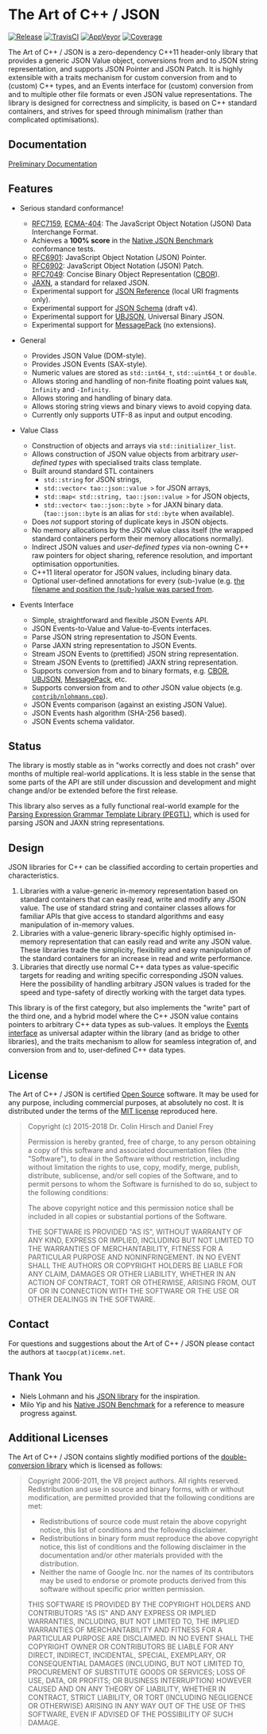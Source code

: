 # The Art of C++ / JSON

[![Release](https://img.shields.io/github/release/taocpp/json.svg)](https://github.com/taocpp/json/releases/latest)
[![TravisCI](https://travis-ci.org/taocpp/json.svg)](https://travis-ci.org/taocpp/json)
[![AppVeyor](https://ci.appveyor.com/api/projects/status/github/taocpp/json?svg=true)](https://ci.appveyor.com/project/taocpp/json)
[![Coverage](https://img.shields.io/coveralls/taocpp/json.svg)](https://coveralls.io/github/taocpp/json)

The Art of C++ / JSON is a zero-dependency C++11 header-only library that provides a generic JSON Value object, conversions from and to JSON string representation, and supports JSON Pointer and JSON Patch. It is highly extensible with a traits mechanism for custom conversion from and to (custom) C++ types, and an Events interface for (custom) conversion from and to multiple other file formats or even JSON value representations. The library is designed for correctness and simplicity, is based on C++ standard containers, and strives for speed through minimalism (rather than complicated optimisations).

## Documentation

[Preliminary Documentation](doc/README.md)

## Features

* Serious standard conformance!

  * [RFC7159], [ECMA-404]: The JavaScript Object Notation (JSON) Data Interchange Format.
  * Achieves a **100% score** in the [Native JSON Benchmark] conformance tests.
  * [RFC6901]: JavaScript Object Notation (JSON) Pointer.
  * [RFC6902]: JavaScript Object Notation (JSON) Patch.
  * [RFC7049]: Concise Binary Object Representation ([CBOR]).
  * [JAXN], a standard for relaxed JSON.
  * Experimental support for [JSON Reference] (local URI fragments only).
  * Experimental support for [JSON Schema] (draft v4).
  * Experimental support for [UBJSON], Universal Binary JSON.
  * Experimental support for [MessagePack] (no extensions).

* General

  * Provides JSON Value (DOM-style).
  * Provides JSON Events (SAX-style).
  * Numeric values are stored as `std::int64_t`, `std::uint64_t` or `double`.
  * Allows storing and handling of non-finite floating point values `NaN`, `Infinity` and `-Infinity`.
  * Allows storing and handling of binary data.
  * Allows storing string views and binary views to avoid copying data.
  * Currently only supports UTF-8 as input and output encoding.

* Value Class

  * Construction of objects and arrays via `std::initializer_list`.
  * Allows construction of JSON value objects from arbitrary *user-defined types* with specialised traits class template.
  * Built around standard STL containers
    * `std::string` for JSON strings,
    * `std::vector< tao::json::value >` for JSON arrays,
    * `std::map< std::string, tao::json::value >` for JSON objects,
    * `std::vector< tao::json::byte >` for JAXN binary data. (`tao::json::byte` is an alias for `std::byte` when available).
  * Does *not* support storing of duplicate keys in JSON objects.
  * No memory allocations by the JSON value class itself (the wrapped standard containers perform their memory allocations normally).
  * Indirect JSON values and *user-defined types* via non-owning C++ raw pointers for object sharing, reference resolution, and important optimisation opportunities.
  * C++11 literal operator for JSON values, including binary data.
  * Optional user-defined annotations for every (sub-)value (e.g. [the filename and position the (sub-)value was parsed from](include/tao/json/contrib/position.hpp).

* Events Interface

  * Simple, straightforward and flexible JSON Events API.
  * JSON Events-to-Value and Value-to-Events interfaces.
  * Parse JSON string representation to JSON Events.
  * Parse JAXN string representation to JSON Events.
  * Stream JSON Events to (prettified) JSON string representation.
  * Stream JSON Events to (prettified) JAXN string representation.
  * Supports conversion from and to binary formats, e.g. [CBOR], [UBJSON], [MessagePack], etc.
  * Supports conversion from and to *other* JSON value objects (e.g. [`contrib/nlohmann.cpp`](contrib/nlohmann.cpp)).
  * JSON Events comparison (against an existing JSON Value).
  * JSON Events hash algorithm (SHA-256 based).
  * JSON Events schema validator.

## Status

The library is mostly stable as in "works correctly and does not crash" over months of multiple real-world applications.
It is less stable in the sense that some parts of the API are still under discussion and development and might change and/or be extended before the first release.

This library also serves as a fully functional real-world example for the [Parsing Expression Grammar Template Library (PEGTL)], which is used for parsing JSON and JAXN string representations.

## Design

JSON libraries for C++ can be classified according to certain properties and characteristics.

1. Libraries with a value-generic in-memory representation based on standard containers that can easily read, write and modify any JSON value. The use of standard string and container classes allows for familiar APIs that give access to standard algorithms and easy manipulation of in-memory values.
2. Libraries with a value-generic library-specific highly optimised in-memory representation that can easily read and write any JSON value. These libraries trade the simplicity, flexibility and easy manipulation of the standard containers for an increase in read and write performance.
3. Libraries that directly use normal C++ data types as value-specific targets for reading and writing specific corresponding JSON values. Here the possibility of handling arbitrary JSON values is traded for the speed and type-safety of directly working with the target data types.

This library is of the first category, but also implements the "write" part of the third one, and a hybrid model where the C++ JSON value contains pointers to arbitrary C++ data types as sub-values.
It employs the [Events interface](https://github.com/taocpp/json/blob/master/doc/Events-Interface.md) as universal adapter within the library (and as bridge to other libraries), and the traits mechanism to allow for seamless integration of, and conversion from and to, user-defined C++ data types.

## License

The Art of C++ / JSON is certified [Open Source] software. It may be used for any purpose, including commercial purposes, at absolutely no cost. It is distributed under the terms of the [MIT license] reproduced here.

> Copyright (c) 2015-2018 Dr. Colin Hirsch and Daniel Frey
>
> Permission is hereby granted, free of charge, to any person obtaining a copy of this software and associated documentation files (the "Software"), to deal in the Software without restriction, including without limitation the rights to use, copy, modify, merge, publish, distribute, sublicense, and/or sell copies of the Software, and to permit persons to whom the Software is furnished to do so, subject to the following conditions:
>
> The above copyright notice and this permission notice shall be included in all copies or substantial portions of the Software.
>
> THE SOFTWARE IS PROVIDED "AS IS", WITHOUT WARRANTY OF ANY KIND, EXPRESS OR IMPLIED, INCLUDING BUT NOT LIMITED TO THE WARRANTIES OF MERCHANTABILITY, FITNESS FOR A PARTICULAR PURPOSE AND NONINFRINGEMENT. IN NO EVENT SHALL THE AUTHORS OR COPYRIGHT HOLDERS BE LIABLE FOR ANY CLAIM, DAMAGES OR OTHER LIABILITY, WHETHER IN AN ACTION OF CONTRACT, TORT OR OTHERWISE, ARISING FROM, OUT OF OR IN CONNECTION WITH THE SOFTWARE OR THE USE OR OTHER DEALINGS IN THE SOFTWARE.

## Contact

For questions and suggestions about the Art of C++ / JSON please contact the authors at `taocpp(at)icemx.net`.

## Thank You

* Niels Lohmann and his [JSON library](https://github.com/nlohmann/json) for the inspiration.
* Milo Yip and his [Native JSON Benchmark] for a reference to measure progress against.

## Additional Licenses

The Art of C++ / JSON contains slightly modified portions of the [double-conversion library](https://github.com/google/double-conversion) which is licensed as follows:

> Copyright 2006-2011, the V8 project authors. All rights reserved. Redistribution and use in source and binary forms, with or without modification, are permitted provided that the following conditions are met:
>
> * Redistributions of source code must retain the above copyright notice, this list of conditions and the following disclaimer.
> * Redistributions in binary form must reproduce the above copyright notice, this list of conditions and the following disclaimer in the documentation and/or other materials provided with the distribution.
> * Neither the name of Google Inc. nor the names of its contributors may be used to endorse or promote products derived from this software without specific prior written permission.
>
> THIS SOFTWARE IS PROVIDED BY THE COPYRIGHT HOLDERS AND CONTRIBUTORS "AS IS" AND ANY EXPRESS OR IMPLIED WARRANTIES, INCLUDING, BUT NOT LIMITED TO, THE IMPLIED WARRANTIES OF MERCHANTABILITY AND FITNESS FOR A PARTICULAR PURPOSE ARE DISCLAIMED. IN NO EVENT SHALL THE COPYRIGHT OWNER OR CONTRIBUTORS BE LIABLE FOR ANY DIRECT, INDIRECT, INCIDENTAL, SPECIAL, EXEMPLARY, OR CONSEQUENTIAL DAMAGES (INCLUDING, BUT NOT LIMITED TO, PROCUREMENT OF SUBSTITUTE GOODS OR SERVICES; LOSS OF USE, DATA, OR PROFITS; OR BUSINESS INTERRUPTION) HOWEVER CAUSED AND ON ANY THEORY OF LIABILITY, WHETHER IN CONTRACT, STRICT LIABILITY, OR TORT (INCLUDING NEGLIGENCE OR OTHERWISE) ARISING IN ANY WAY OUT OF THE USE OF THIS SOFTWARE, EVEN IF ADVISED OF THE POSSIBILITY OF SUCH DAMAGE.

[CBOR]: http://cbor.io
[ECMA-404]: http://www.ecma-international.org/publications/standards/Ecma-404.htm
[JAXN]: https://github.com/stand-art/jaxn
[JSON Reference]: https://tools.ietf.org/html/draft-pbryan-zyp-json-ref-03
[JSON Schema]: http://json-schema.org/documentation.html
[MessagePack]: http://msgpack.org
[MIT license]: http://www.opensource.org/licenses/mit-license.html
[Native JSON Benchmark]: https://github.com/miloyip/nativejson-benchmark
[Open Source]: http://www.opensource.org/docs/definition.html
[Parsing Expression Grammar Template Library (PEGTL)]: https://github.com/taocpp/PEGTL
[RFC6901]: https://tools.ietf.org/html/rfc6901
[RFC6902]: https://tools.ietf.org/html/rfc6902
[RFC7049]: https://tools.ietf.org/html/rfc7049
[RFC7159]: https://tools.ietf.org/html/rfc7159
[UBJSON]: http://ubjson.org
